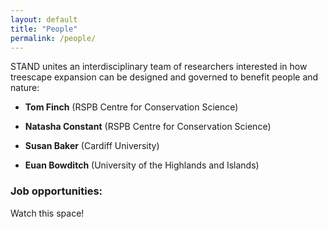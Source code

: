 ```yaml
---
layout: default
title: "People"
permalink: /people/
---
```

STAND unites an interdisciplinary team of researchers interested in how treescape expansion can be designed and governed to benefit people and nature:

* **Tom Finch** (RSPB Centre for Conservation Science)

* **Natasha Constant** (RSPB Centre for Conservation Science)

* **Susan Baker** (Cardiff University)

* **Euan Bowditch** (University of the Highlands and Islands)

### Job opportunities:
Watch this space!
